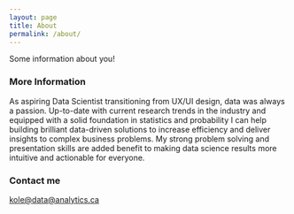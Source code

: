 ```yaml
---
layout: page
title: About
permalink: /about/
---
```


Some information about you!

### More Information

As aspiring Data Scientist transitioning from UX/UI design, data was always a passion. Up-to-date with current research trends in the industry and equipped with a solid foundation in statistics and probability I can help building brilliant data-driven solutions to increase efficiency and deliver insights to complex business problems. My strong problem solving and presentation skills are added benefit to making data science results more intuitive and actionable for everyone. 

### Contact me

[kole@data@analytics.ca](mailto:kole@data@analytics.ca)
